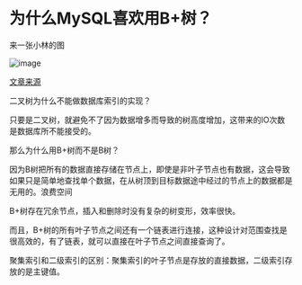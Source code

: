 # 为什么MySQL喜欢用B+树？

来一张小林的图

![image](https://mmbiz.qpic.cn/mmbiz_png/J0g14CUwaZcz9O5KfqlqMpm7icDcyaekMB26Bias6DiaeL66Wt7mwpQE2cQAkLfbFHOtMgrSaa4NYibkhGnQUGLMlg/640?wx_fmt=png&tp=webp&wxfrom=5&wx_lazy=1&wx_co=1)

[文章来源](https://mp.weixin.qq.com/s/w1ZFOug8-Sa7ThtMnlaUtQ)

二叉树为什么不能做数据库索引的实现？

只要是二叉树，就避免不了因为数据增多而导致的树高度增加，这带来的IO次数是数据库所不能接受的。

那么为什么用B+树而不是B树？

因为B树把所有的数据直接存储在节点上，即使是非叶子节点也有数据，这会导致如果只是简单地查找单个数据，在从树顶到目标数据途中经过的节点上的数据都是无用的。浪费空间

B+树存在冗余节点，插入和删除时没有复杂的树变形，效率很快。

而且，B+树的所有叶子节点之间还有一个链表进行连接，这种设计对范围查找是很高效的，有了链表，就可以直接在叶子节点之间直接查询了。

聚集索引和二级索引的区别：聚集索引的叶子节点是存放的直接数据，二级索引存放的是主键值。

